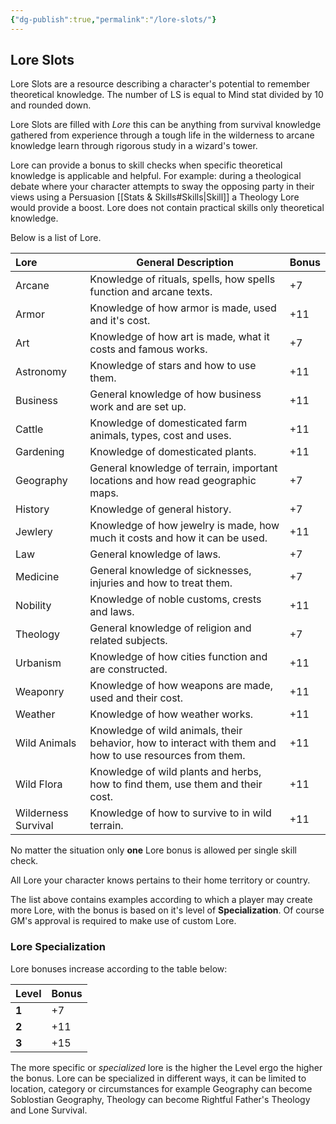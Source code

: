 ```yaml
---
{"dg-publish":true,"permalink":"/lore-slots/"}
---
```


## Lore Slots
Lore Slots are a resource describing a character's potential to remember theoretical knowledge. The number of LS is equal to Mind stat divided by 10 and rounded down.

Lore Slots are filled with *Lore* this can be anything from survival knowledge gathered from experience through a tough life in the wilderness to arcane knowledge learn through rigorous study in a wizard's tower.

Lore can provide a bonus to skill checks when specific theoretical knowledge is applicable and helpful. For example: during a theological debate where your character attempts to sway the opposing party in their views using a Persuasion [[Stats & Skills#Skills\|Skill]] a Theology Lore would provide a boost. Lore does not contain practical skills only theoretical knowledge.

Below is a list of Lore.

| Lore                | General Description                                                                                      | Bonus |
| :------------------ | -------------------------------------------------------------------------------------------------------- | ----- |
| Arcane              | Knowledge of rituals, spells, how spells function and arcane texts.                                      | +7    |
| Armor               | Knowledge of how armor is made, used and it's cost.                                                      | +11   |
| Art                 | Knowledge of how art is made, what it costs and famous works.                                            | +7    |
| Astronomy           | Knowledge of stars and how to use them.                                                                  | +11   |
| Business            | General knowledge of how business work and are set up.                                                   | +11   |
| Cattle              | Knowledge of domesticated farm animals, types, cost and uses.                                            | +11   |
| Gardening           | Knowledge of domesticated plants.                                                                        | +11   |
| Geography           | General knowledge of terrain, important locations and how read geographic maps.                          | +7    |
| History             | Knowledge of general history.                                                                            | +7    |
| Jewlery             | Knowledge of how jewelry is made, how much it costs and how it can be used.                              | +11   |
| Law                 | General knowledge of laws.                                                                               | +7    |
| Medicine            | General knowledge of sicknesses, injuries and how to treat them.                                         | +7    |
| Nobility            | Knowledge of noble customs, crests and laws.                                                             | +11   |
| Theology            | General knowledge of religion and related subjects.                                                      | +7    |
| Urbanism            | Knowledge of how cities function and are constructed.                                                    | +11   |
| Weaponry            | Knowledge of how weapons are made, used and their cost.                                                  | +11   |
| Weather             | Knowledge of how weather works.                                                                          | +11   |
| Wild Animals        | Knowledge of wild animals, their behavior, how to interact with them and how to use resources from them. | +11   |
| Wild Flora          | Knowledge of wild plants and herbs, how to find them, use them and their cost.                           | +11   |
| Wilderness Survival | Knowledge of how to survive to in wild terrain.                                                          | +11   |
No matter the situation only **one** Lore bonus is allowed per single skill check.

All Lore your character knows pertains to their home territory or country. 

The list above contains examples according to which a player may create more Lore, with the bonus is based on it's level of **Specialization**. Of course GM's approval is required to make use of custom Lore.  
### Lore Specialization
Lore bonuses increase according to the table below:

| Level | Bonus |
| ----- | ----- |
| **1** | +7    |
| **2** | +11   |
| **3** | +15   |

The more specific or *specialized* lore is the higher the Level ergo the higher the bonus. Lore can be specialized in different ways, it can be limited to location, category or circumstances for example Geography can become Soblostian Geography, Theology can become Rightful Father's Theology and Lone Survival.